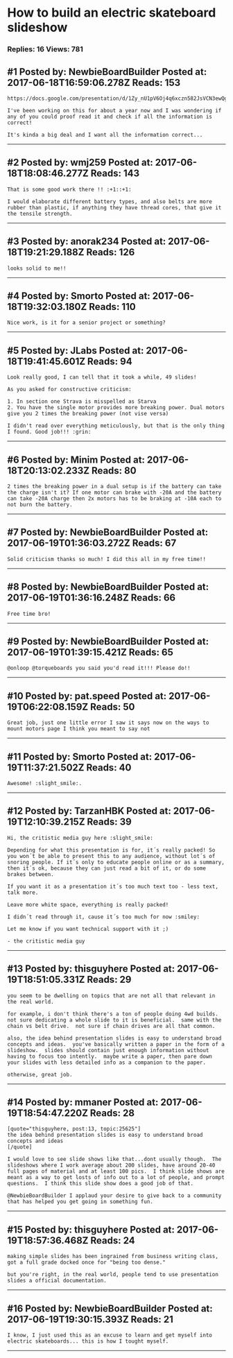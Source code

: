 # How to build an electric skateboard slideshow

### Replies: 16 Views: 781

## \#1 Posted by: NewbieBoardBuilder Posted at: 2017-06-18T16:59:06.278Z Reads: 153

```
https://docs.google.com/presentation/d/1Zy_nU1pV6Oj4q6xczn582JsVCN3ewQg4b7ncnsIyyCI

I've been working on this for about a year now and I was wondering if any of you could proof read it and check if all the information is correct!

It's kinda a big deal and I want all the information correct...
```

---
## \#2 Posted by: wmj259 Posted at: 2017-06-18T18:08:46.277Z Reads: 143

```
That is some good work there !! :+1::+1:

I would elaborate different battery types, and also belts are more rubber than plastic, if anything they have thread cores, that give it the tensile strength.
```

---
## \#3 Posted by: anorak234 Posted at: 2017-06-18T19:21:29.188Z Reads: 126

```
looks solid to me!!
```

---
## \#4 Posted by: Smorto Posted at: 2017-06-18T19:32:03.180Z Reads: 110

```
Nice work, is it for a senior project or something?
```

---
## \#5 Posted by: JLabs Posted at: 2017-06-18T19:41:45.601Z Reads: 94

```
Look really good, I can tell that it took a while, 49 slides!

As you asked for constructive criticism:

1. In section one Strava is misspelled as Starva
2. You have the single motor provides more breaking power. Dual motors give you 2 times the breaking power (not vise versa)

I didn't read over everything meticulously, but that is the only thing I found. Good job!!! :grin:
```

---
## \#6 Posted by: Minim Posted at: 2017-06-18T20:13:02.233Z Reads: 80

```
2 times the breaking power in a dual setup is if the battery can take the charge isn't it? If one motor can brake with -20A and the battery can take -20A charge then 2x motors has to be braking at -10A each to not burn the battery.
```

---
## \#7 Posted by: NewbieBoardBuilder Posted at: 2017-06-19T01:36:03.272Z Reads: 67

```
Solid criticism thanks so much! I did this all in my free time!!
```

---
## \#8 Posted by: NewbieBoardBuilder Posted at: 2017-06-19T01:36:16.248Z Reads: 66

```
Free time bro!
```

---
## \#9 Posted by: NewbieBoardBuilder Posted at: 2017-06-19T01:39:15.421Z Reads: 65

```
@onloop @torqueboards you said you'd read it!!! Please do!!
```

---
## \#10 Posted by: pat.speed Posted at: 2017-06-19T06:22:08.159Z Reads: 50

```
Great job, just one little error I saw it says now on the ways to mount motors page I think you meant to say not
```

---
## \#11 Posted by: Smorto Posted at: 2017-06-19T11:37:21.502Z Reads: 40

```
Awesome! :slight_smile:.
```

---
## \#12 Posted by: TarzanHBK Posted at: 2017-06-19T12:10:39.215Z Reads: 39

```
Hi, the critistic media guy here :slight_smile:

Depending for what this presentation is for, it´s really packed! So you won´t be able to present this to any audience, without lot´s of snoring people. If it´s only to educate people online or as a summary, then it´s ok, because they can just read a bit of it, or do some brakes between.

If you want it as a presentation it´s too much text too - less text, talk more.

Leave more white space, everything is really packed! 

I didn´t read through it, cause it´s too much for now :smiley:

Let me know if you want technical support with it ;) 

- the critistic media guy
```

---
## \#13 Posted by: thisguyhere Posted at: 2017-06-19T18:51:05.331Z Reads: 29

```
you seem to be dwelling on topics that are not all that relevant in the real world.

for example, i don't think there's a ton of people doing 4wd builds.  not sure dedicating a whole slide to it is beneficial.  same with the chain vs belt drive.  not sure if chain drives are all that common.

also, the idea behind presentation slides is easy to understand broad concepts and ideas.  you've basically written a paper in the form of a slideshow.  slides should contain just enough information without having to focus too intently.  maybe write a paper, then pare down your slides with less detailed info as a companion to the paper.

otherwise, great job.
```

---
## \#14 Posted by: mmaner Posted at: 2017-06-19T18:54:47.220Z Reads: 28

```
[quote="thisguyhere, post:13, topic:25625"]
the idea behind presentation slides is easy to understand broad concepts and ideas
[/quote]

I would love to see slide shows like that...dont usually though.  The slideshows where I work average about 200 slides, have around 20-40 full pages of material and at least 100 pics.  I think slide shows are meant as a way to get losts of info out to a lot of people, and prompt questions.  I think this slide show does a good job of that.

@NewbieBoardBuilder I applaud your desire to give back to a community that has helped you get going in something fun.
```

---
## \#15 Posted by: thisguyhere Posted at: 2017-06-19T18:57:36.468Z Reads: 24

```
making simple slides has been ingrained from business writing class, got a full grade docked once for "being too dense."

but you're right, in the real world, people tend to use presentation slides a official documentation.
```

---
## \#16 Posted by: NewbieBoardBuilder Posted at: 2017-06-19T19:30:15.393Z Reads: 21

```
I know, I just used this as an excuse to learn and get myself into electric skateboards... this is how I tought myself.
```

---
